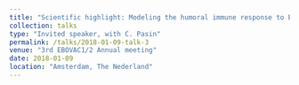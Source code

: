 ```yaml
---
title: "Scientific highlight: Modeling the humoral immune response to Ebola vaccine"
collection: talks
type: "Invited speaker, with C. Pasin"
permalink: /talks/2018-01-09-talk-3
venue: "3rd EBOVAC1/2 Annual meeting"
date: 2018-01-09
location: "Amsterdam, The Nederland"
---
```

